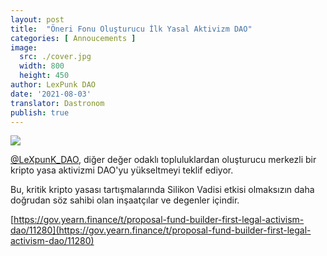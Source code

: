```yaml
---
layout: post
title:  "Öneri Fonu Oluşturucu İlk Yasal Aktivizm DAO"
categories: [ Annoucements ]
image:
  src: ./cover.jpg
  width: 800
  height: 450
author: LexPunk DAO
date: '2021-08-03'
translator: Dastronom
publish: true
---
```


![](/_posts/_announcements/legal-activism-DAO/1.jpg?w=800&h=450)

[@LeXpunK_DAO](https://twitter.com/LeXpunK_DAO), diğer değer odaklı topluluklardan oluşturucu merkezli bir kripto yasa aktivizmi DAO'yu yükseltmeyi teklif ediyor.

Bu, kritik kripto yasası tartışmalarında Silikon Vadisi etkisi olmaksızın daha doğrudan söz sahibi olan inşaatçılar ve degenler içindir.

[https://gov.yearn.finance/t/proposal-fund-builder-first-legal-activism-dao/11280](https://gov.yearn.finance/t/proposal-fund-builder-first-legal-activism-dao/11280)
